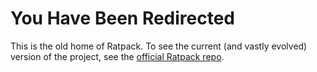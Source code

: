 # You Have Been Redirected

This is the old home of Ratpack. To see the current (and vastly evolved) version of the project, see the [official Ratpack repo](https://github.com/ratpack/ratpack).
